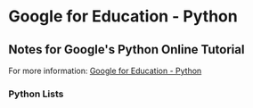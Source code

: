 # Google for Education - Python

## Notes for Google's Python Online Tutorial
For more information: [Google for Education - Python](https://developers.google.com/edu/python) 

### Python Lists